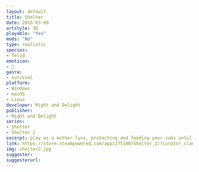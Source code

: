 ```yaml
---
layout: default
title: Shelter
date: 2015-03-09
artstyle: 3D
playable: "Yes"
mods: "No"
type: realistic
species: 
- felid
emoticon: 
- 🦡
genre: 
- survival
platform:
- Windows
- macOS
- Linux
developer: Might and Delight
publisher:
- Might and Delight
series: 
- Shelter
- Shelter 2
excerpt: play as a mother lynx, protecting and feeding your cubs until they are independent. this game is a pretty short and simple 3d survival simulator with a recognizable painterly art style
link: https://store.steampowered.com/app/275100/Shelter_2/?curator_clanid=44641011
img: shelter2.jpg
suggester: 
suggesterurl:  
---
```

